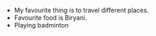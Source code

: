 - My favourite thing is to travel different places.
- Favourite food is Biryani.
- Playing badminton
